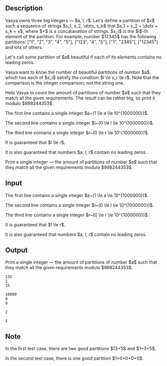## Description

<div><p>Vasya owns three big integers — $a, l, r$. Let's define a partition of $x$ such a sequence of strings $s_1, s_2, \dots, s_k$ that $s_1 + s_2 + \dots + s_k = x$, where $+$ is a concatanation of strings. $s_i$ is the $i$-th element of the partition. For example, number $12345$ has the following partitions: ["<span class="tex-font-style-tt">1</span>", "<span class="tex-font-style-tt">2</span>", "<span class="tex-font-style-tt">3</span>", "<span class="tex-font-style-tt">4</span>", "<span class="tex-font-style-tt">5</span>"], ["<span class="tex-font-style-tt">123</span>", "<span class="tex-font-style-tt">4</span>", "<span class="tex-font-style-tt">5</span>"], ["<span class="tex-font-style-tt">1</span>", "<span class="tex-font-style-tt">2345</span>"], ["<span class="tex-font-style-tt">12345</span>"] and lots of others.</p><p>Let's call some partition of $a$ <span class="tex-font-style-it">beautiful</span> if each of its elements <span class="tex-font-style-bf">contains no leading zeros</span>.</p><p>Vasya want to know the number of <span class="tex-font-style-it">beautiful</span> partitions of number $a$, which has each of $s_i$ satisfy the condition $l \le s_i \le r$. Note that the comparison is the integer comparison, not the string one.</p><p>Help Vasya to count the amount of partitions of number $a$ such that they match all the given requirements. The result can be rather big, so print it modulo $998244353$.</p></div><div class="input-specification"><p>The first line contains a single integer $a~(1 \le a \le 10^{1000000})$.</p><p>The second line contains a single integer $l~(0 \le l \le 10^{1000000})$.</p><p>The third line contains a single integer $r~(0 \le r \le 10^{1000000})$.</p><p><span class="tex-font-style-bf">It is guaranteed that $l \le r$</span>.</p><p>It is also guaranteed that numbers $a, l, r$ <span class="tex-font-style-bf">contain no leading zeros</span>.</p></div><div class="output-specification"><p>Print a single integer — the amount of partitions of number $a$ such that they match all the given requirements modulo $998244353$.</p></div>

## Input

<p>The first line contains a single integer $a~(1 \le a \le 10^{1000000})$.</p><p>The second line contains a single integer $l~(0 \le l \le 10^{1000000})$.</p><p>The third line contains a single integer $r~(0 \le r \le 10^{1000000})$.</p><p><span class="tex-font-style-bf">It is guaranteed that $l \le r$</span>.</p><p>It is also guaranteed that numbers $a, l, r$ <span class="tex-font-style-bf">contain no leading zeros</span>.</p>

## Output

<p>Print a single integer — the amount of partitions of number $a$ such that they match all the given requirements modulo $998244353$.</p>





```input1
135
1
15

```




```input2
10000
0
9

```




```output1
2

```




```output2
1

```



## Note

<p>In the first test case, there are two good partitions $13+5$ and $1+3+5$.</p><p>In the second test case, there is one good partition $1+0+0+0+0$.</p>
